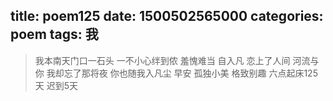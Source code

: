 title: poem125
date: 1500502565000
categories: poem
tags: 我
---
> 我本南天门口一石头
一不小心绊到侬
羞愧难当
自入凡
恋上了人间
河流与你
我却忘了那将夜
你也随我入凡尘
早安
孤独小美
格致别趣
六点起床125天 迟到5天